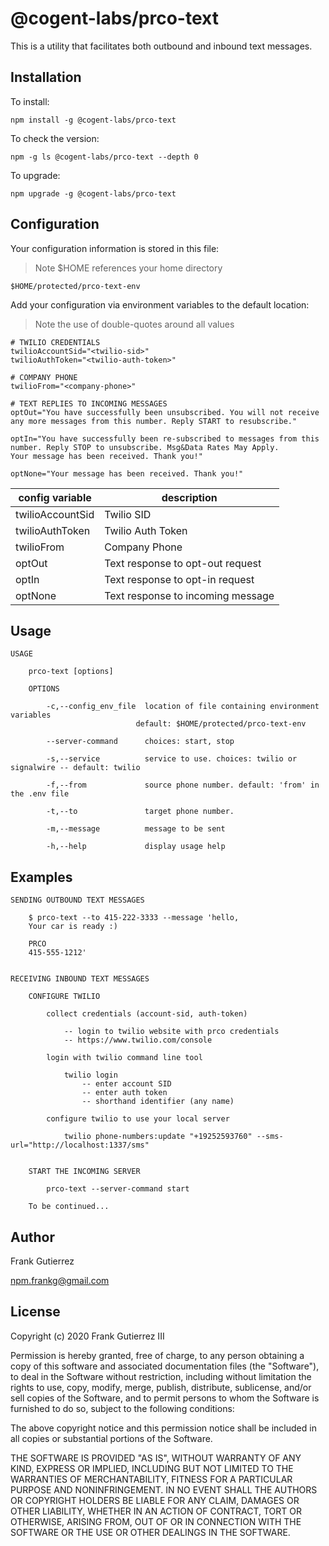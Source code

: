 # @cogent-labs/prco-text

This is a utility that facilitates both outbound and inbound text messages.

## Installation

To install:

    npm install -g @cogent-labs/prco-text

To check the version:

    npm -g ls @cogent-labs/prco-text --depth 0

To upgrade:

    npm upgrade -g @cogent-labs/prco-text

## Configuration

Your configuration information is stored in this file:

> Note \$HOME references your home directory

    $HOME/protected/prco-text-env

Add your configuration via environment variables to the default location:

> Note the use of double-quotes around all values

    # TWILIO CREDENTIALS
    twilioAccountSid="<twilio-sid>"
    twilioAuthToken="<twilio-auth-token>"

    # COMPANY PHONE
    twilioFrom="<company-phone>"

    # TEXT REPLIES TO INCOMING MESSAGES
    optOut="You have successfully been unsubscribed. You will not receive any more messages from this number. Reply START to resubscribe."

    optIn="You have successfully been re-subscribed to messages from this number. Reply STOP to unsubscribe. Msg&Data Rates May Apply.
    Your message has been received. Thank you!"

    optNone="Your message has been received. Thank you!"

| config variable  | description                       |
| ---------------- | --------------------------------- |
| twilioAccountSid | Twilio SID                        |
| twilioAuthToken  | Twilio Auth Token                 |
| twilioFrom       | Company Phone                     |
| optOut           | Text response to opt-out request  |
| optIn            | Text response to opt-in request   |
| optNone          | Text response to incoming message |

## Usage

    USAGE

        prco-text [options]

        OPTIONS

            -c,--config_env_file  location of file containing environment variables
                                default: $HOME/protected/prco-text-env

            --server-command      choices: start, stop

            -s,--service          service to use. choices: twilio or signalwire -- default: twilio

            -f,--from             source phone number. default: 'from' in the .env file

            -t,--to               target phone number.

            -m,--message          message to be sent

            -h,--help             display usage help

## Examples

    SENDING OUTBOUND TEXT MESSAGES

        $ prco-text --to 415-222-3333 --message 'hello,
        Your car is ready :)

        PRCO
        415-555-1212'


    RECEIVING INBOUND TEXT MESSAGES

        CONFIGURE TWILIO

            collect credentials (account-sid, auth-token)

                -- login to twilio website with prco credentials
                -- https://www.twilio.com/console

            login with twilio command line tool

                twilio login
                    -- enter account SID
                    -- enter auth token
                    -- shorthand identifier (any name)

            configure twilio to use your local server

                twilio phone-numbers:update "+19252593760" --sms-url="http://localhost:1337/sms"


        START THE INCOMING SERVER

            prco-text --server-command start

        To be continued...

## Author

Frank Gutierrez

npm.frankg@gmail.com

## License

Copyright (c) 2020 Frank Gutierrez III

Permission is hereby granted, free of charge, to any person obtaining a copy
of this software and associated documentation files (the "Software"), to deal
in the Software without restriction, including without limitation the rights
to use, copy, modify, merge, publish, distribute, sublicense, and/or sell
copies of the Software, and to permit persons to whom the Software is
furnished to do so, subject to the following conditions:

The above copyright notice and this permission notice shall be included in all
copies or substantial portions of the Software.

THE SOFTWARE IS PROVIDED "AS IS", WITHOUT WARRANTY OF ANY KIND, EXPRESS OR
IMPLIED, INCLUDING BUT NOT LIMITED TO THE WARRANTIES OF MERCHANTABILITY,
FITNESS FOR A PARTICULAR PURPOSE AND NONINFRINGEMENT. IN NO EVENT SHALL THE
AUTHORS OR COPYRIGHT HOLDERS BE LIABLE FOR ANY CLAIM, DAMAGES OR OTHER
LIABILITY, WHETHER IN AN ACTION OF CONTRACT, TORT OR OTHERWISE, ARISING FROM,
OUT OF OR IN CONNECTION WITH THE SOFTWARE OR THE USE OR OTHER DEALINGS IN THE
SOFTWARE.
